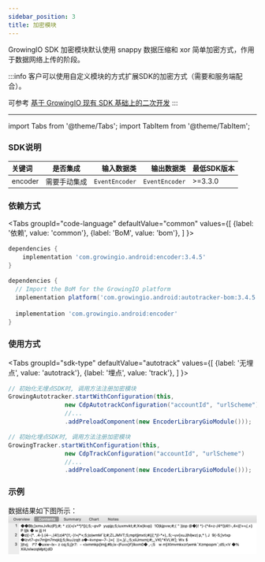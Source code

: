 ```yaml
---
sidebar_position: 3
title: 加密模块
---
```


GrowingIO SDK 加密模块默认使用 snappy 数据压缩和 xor 简单加密方式，作用于数据网络上传的阶段。

:::info
客户可以使用自定义模块的方式扩展SDK的加密方式（需要和服务端配合）。

可参考 [基于 GrowingIO 现有 SDK 基础上的二次开发](/blog/custom%20android%20sdk)
:::

--------
import Tabs from '@theme/Tabs';
import TabItem from '@theme/TabItem';

### SDK说明
| 关键词   | 是否集成|  输入数据类 | 输出数据类 | 最低SDK版本 |
| :------- | :------:   | --:|  ---:| :---|
| encoder  | 需要手动集成 |`EventEncoder` | `EventEncoder` | >=3.3.0 |

### 依赖方式
<Tabs
  groupId="code-language"
  defaultValue="common"
  values={[
    {label: '依赖', value: 'common'},
    {label: 'BoM', value: 'bom'},
  ]
}>

<TabItem value="common">

```groovy
dependencies {
	implementation 'com.growingio.android:encoder:3.4.5'
}
```
</TabItem>

<TabItem value="bom">

```groovy
dependencies {
  // Import the BoM for the GrowingIO platform
  implementation platform('com.growingio.android:autotracker-bom:3.4.5')

  implementation 'com.growingio.android:encoder'
}
```

</TabItem>
</Tabs>

### 使用方式

<Tabs groupId="sdk-type"
  defaultValue="autotrack"
  values={[
    {label: '无埋点', value: 'autotrack'},
    {label: '埋点', value: 'track'},
  ]
}>

<TabItem value="autotrack">

```java
// 初始化无埋点SDK时, 调用方法注册加密模块
GrowingAutotracker.startWithConfiguration(this,
                new CdpAutotrackConfiguration("accountId", "urlScheme")
                //...
                .addPreloadComponent(new EncoderLibraryGioModule()));
```

</TabItem>
<TabItem value="track">

```java
// 初始化埋点SDK时, 调用方法注册加密模块
GrowingTracker.startWithConfiguration(this,
                new CdpTrackConfiguration("accountId", "urlScheme")
                //...
                .addPreloadComponent(new EncoderLibraryGioModule()));
```

</TabItem>
</Tabs>


### 示例
数据结果如下图所示：
![数据上传样式](/img/modules/growingio_encoder_module.jpg)
